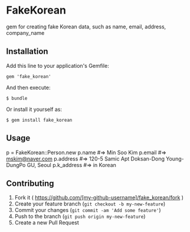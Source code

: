 # FakeKorean

gem for creating fake Korean data, such as name, email, address, company_name

## Installation

Add this line to your application's Gemfile:

    gem 'fake_korean'

And then execute:

    $ bundle

Or install it yourself as:

    $ gem install fake_korean

## Usage
 p = FakeKorean::Person.new
 p.name   #=> Min Soo Kim
 p.email  #=> mskim@naver.com
 p.address  #=> 120-5 Samic Apt Doksan-Dong Young-DungPo GU, Seoul
 p.k_address  #=> in Korean


## Contributing

1. Fork it ( https://github.com/[my-github-username]/fake_korean/fork )
2. Create your feature branch (`git checkout -b my-new-feature`)
3. Commit your changes (`git commit -am 'Add some feature'`)
4. Push to the branch (`git push origin my-new-feature`)
5. Create a new Pull Request
